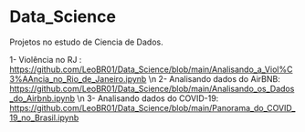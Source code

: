 # Data_Science
Projetos no estudo de Ciencia de Dados.

  1- Violência no RJ : https://github.com/LeoBR01/Data_Science/blob/main/Analisando_a_Viol%C3%AAncia_no_Rio_de_Janeiro.ipynb \n
  2- Analisando dados do AirBNB: https://github.com/LeoBR01/Data_Science/blob/main/Analisando_os_Dados_do_Airbnb.ipynb \n
  3- Analisando dados do COVID-19: https://github.com/LeoBR01/Data_Science/blob/main/Panorama_do_COVID_19_no_Brasil.ipynb
